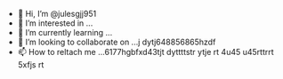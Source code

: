 - 👋 Hi, I’m @julesgjj951
- 👀 I’m interested in ...
- 🌱 I’m currently learning ...
- 💞️ I’m looking to collaborate on ...j dytj648856865hzdf
- 📫 How to reltach me ...6177hgbfxd43tjt dyttttstr  ytje rt 4u45 u45rttrrt
5xfjs rt
<!---
julesgjj951/julesgjj951 is a ✨ special ✨ repository because its `README.md` (this file) appears on your GitHub profile.
You can click the Preview link to take a look at your changes.
--->
